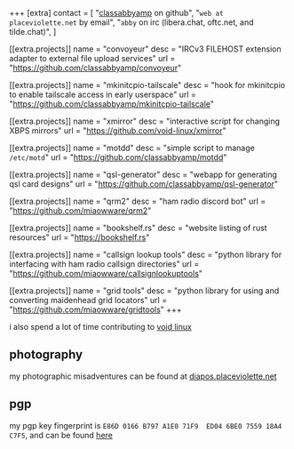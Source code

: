 +++
[extra]
contact = [
    "[classabbyamp](https://github.com/classabbyamp) on github",
    "`web at placeviolette.net` by email",
    "`abby` on irc (libera.chat, oftc.net, and tilde.chat)",
]

[[extra.projects]]
name = "convoyeur"
desc = "IRCv3 FILEHOST extension adapter to external file upload services"
url = "https://github.com/classabbyamp/convoyeur"

[[extra.projects]]
name = "mkinitcpio-tailscale"
desc = "hook for mkinitcpio to enable tailscale access in early userspace"
url = "https://github.com/classabbyamp/mkinitcpio-tailscale"

[[extra.projects]]
name = "xmirror"
desc = "interactive script for changing XBPS mirrors"
url = "https://github.com/void-linux/xmirror"

[[extra.projects]]
name = "motdd"
desc = "simple script to manage `/etc/motd`"
url = "https://github.com/classabbyamp/motdd"

[[extra.projects]]
name = "qsl-generator"
desc = "webapp for generating qsl card designs"
url = "https://github.com/classabbyamp/qsl-generator"

[[extra.projects]]
name = "qrm2"
desc = "ham radio discord bot"
url = "https://github.com/miaowware/qrm2"

[[extra.projects]]
name = "bookshelf.rs"
desc = "website listing of rust resources"
url = "https://bookshelf.rs"

[[extra.projects]]
name = "callsign lookup tools"
desc = "python library for interfacing with ham radio callsign directories"
url = "https://github.com/miaowware/callsignlookuptools"

[[extra.projects]]
name = "grid tools"
desc = "python library for using and converting maidenhead grid locators"
url = "https://github.com/miaowware/gridtools"
+++

i also spend a lot of time contributing to [void linux](https://voidlinux.org)

## photography

my photographic misadventures can be found at [diapos.placeviolette.net](https://diapos.placeviolette.net)

## pgp

my pgp key fingerprint is `E86D 0166 B797 A1E0 71F9  ED04 6BE0 7559 18A4 C7F5`, and can be found [here](/classabbyamp.asc)
